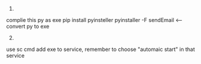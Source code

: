 1)
complie this py as exe
    pip install pyinsteller
    pyinstaller -F sendEmail  <-- convert py to exe
    
2)
use sc cmd add exe to service,
    remember to choose "automaic start" in that service
